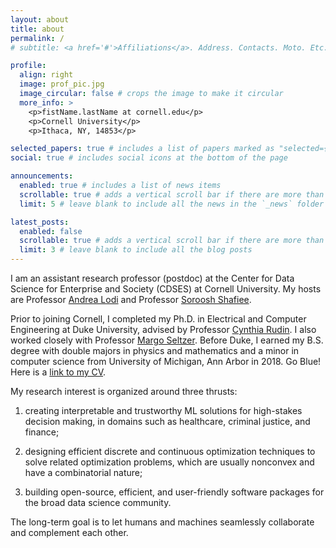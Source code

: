 ```yaml
---
layout: about
title: about
permalink: /
# subtitle: <a href='#'>Affiliations</a>. Address. Contacts. Moto. Etc.

profile:
  align: right
  image: prof_pic.jpg
  image_circular: false # crops the image to make it circular
  more_info: >
    <p>fistName.lastName at cornell.edu</p>
    <p>Cornell University</p>
    <p>Ithaca, NY, 14853</p>

selected_papers: true # includes a list of papers marked as "selected={true}"
social: true # includes social icons at the bottom of the page

announcements:
  enabled: true # includes a list of news items
  scrollable: true # adds a vertical scroll bar if there are more than 3 news items
  limit: 5 # leave blank to include all the news in the `_news` folder

latest_posts:
  enabled: false
  scrollable: true # adds a vertical scroll bar if there are more than 3 new posts items
  limit: 3 # leave blank to include all the blog posts
---
```


<!-- <div class="profile-address">
  <p>jiachang.liu@cornell.edu</p>
  <p>Cornell University</p>
  <p>Ithaca, NY, 14853</p>
</div> -->

I am an assistant research professor (postdoc) at the Center for Data Science for Enterprise and Society (CDSES) at Cornell University.
My hosts are Professor [Andrea Lodi](https://tech.cornell.edu/people/andrea-lodi/) and Professor [Soroosh Shafiee](https://sorooshafiee.github.io/).

Prior to joining Cornell, I completed my Ph.D. in Electrical and Computer Engineering at Duke University, advised by Professor [Cynthia Rudin](https://users.cs.duke.edu/~cynthia/).
I also worked closely with Professor [Margo Seltzer](https://www.seltzer.com/margo/).
Before Duke, I earned my B.S. degree with double majors in physics and mathematics and a minor in computer science from University of Michigan, Ann Arbor in 2018. Go Blue!
Here is a [link to my CV](https://drive.google.com/file/d/1apcXJB1xHcAuCrFvkBwUTjU37w9sWuhc/view?usp=share_link).


<!-- My main research interest is in interpretable machine learning. My goal is to create simple and sparse models that can fit into the palm of a person's hand but still give accurate predictions. Simple models help us reveal the underyling data pattern and allow people with less technical background to engage in the data science process by bringing with their domain knowledge.-->

My research interest is organized around three thrusts:

  1) creating interpretable and trustworthy ML solutions for high-stakes decision making, in domains such as healthcare, criminal justice, and finance;

  2) designing efficient discrete and continuous optimization techniques to solve related optimization problems, which are usually nonconvex and have a combinatorial nature;

  3) building open-source, efficient, and user-friendly software packages for the broad data science community.

The long-term goal is to let humans and machines seamlessly collaborate and complement each other. 

<!-- Write your biography here. Tell the world about yourself. Link to your favorite [subreddit](http://reddit.com). You can put a picture in, too. The code is already in, just name your picture `prof_pic.jpg` and put it in the `img/` folder. -->

<!-- Put your address / P.O. box / other info right below your picture. You can also disable any these elements by editing `profile` property of the YAML header of your `_pages/about.md`. Edit `_bibliography/papers.bib` and Jekyll will render your [publications page](/al-folio/publications/) automatically. -->

<!-- Link to your social media connections, too. This theme is set up to use [Font Awesome icons](http://fortawesome.github.io/Font-Awesome/) and [Academicons](https://jpswalsh.github.io/academicons/), like the ones below. Add your Facebook, Twitter, LinkedIn, Google Scholar, or just disable all of them. -->
